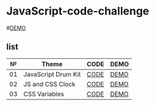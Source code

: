 # JavaScript-code-challenge
#[DEMO](https://muborizmirzoev.github.io/JavaScript-code-challenge/)

## list
| № | Theme | CODE | DEMO |
| --- | --- | --- | --- |
| 01 | JavaScript Drum Kit | [CODE](https://github.com/muborizMirzoev/JavaScript-code-challenge/tree/main/01-JavaScript-Drum-Kit) | [DEMO](https://muborizmirzoev.github.io/JavaScript-code-challenge/01-JavaScript-Drum-Kit/index.html) |
| 02 | JS and CSS Clock | [CODE](https://github.com/muborizMirzoev/JavaScript-code-challenge/tree/main/02-JS-and-CSS-Clock) | [DEMO](https://muborizmirzoev.github.io/JavaScript-code-challenge/02-JS-and-CSS-Clock/index-START.html) |
| 03 | CSS Variables | [CODE](https://github.com/muborizMirzoev/JavaScript-code-challenge/tree/main/02-JS-and-CSS-Clock) | [DEMO](https://muborizmirzoev.github.io/JavaScript-code-challenge/03_CSS-Variables/index-START.html) |